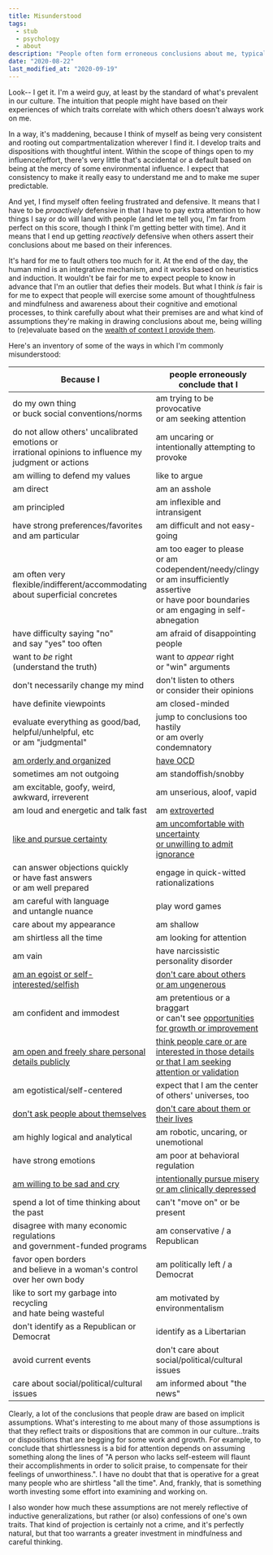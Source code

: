 ```yaml
---
title: Misunderstood
tags:
  - stub
  - psychology
  - about
description: "People often form erroneous conclusions about me, typically because some superficial manifestation of my traits correlates with some others in their experience. It's understandable, but frustrating."
date: "2020-08-22"
last_modified_at: "2020-09-19"
---
```


Look-- I get it. I'm a weird guy, at least by the standard of what's prevalent in our culture. The intuition that people might have based on their experiences of which traits correlate with which others doesn't always work on me.

In a way, it's maddening, because I think of myself as being very consistent and rooting out compartmentalization wherever I find it. I develop traits and dispositions with thoughtful intent. Within the scope of things open to my influence/effort, there's very little that's accidental or a default based on being at the mercy of some environmental influence. I expect that consistency to make it really easy to understand me and to make me super predictable.

And yet, I find myself often feeling frustrated and defensive. It means that I have to be _proactively_ defensive in that I have to pay extra attention to how things I say or do will land with people (and let me tell you, I'm far from perfect on this score, though I think I'm getting better with time). And it means that I end up getting _reactively_ defensive when others assert their conclusions about me based on their inferences.

It's hard for me to fault others too much for it. At the end of the day, the human mind is an integrative mechanism, and it works based on heuristics and induction. It wouldn't be fair for me to expect people to know in advance that I'm an outlier that defies their models. But what I think _is_ fair is for me to expect that people will exercise some amount of thoughtfulness and mindfulness and awareness about their cognitive and emotional processes, to think carefully about what their premises are and what kind of assumptions they're making in drawing conclusions about me, being willing to (re)evaluate based on the [wealth of context I provide them](/way-of-absolute-candor/).

Here's an inventory of some of the ways in which I'm commonly misunderstood:

|Because I|people erroneously conclude that I|
|-|-|
|do my own thing<br />or buck social conventions/norms|am trying to be provocative<br />or am seeking attention|
|do not allow others' uncalibrated emotions or<br />irrational opinions to influence my judgment or actions|am uncaring or intentionally attempting to provoke|
|am willing to defend my values|like to argue|
|am direct|am an asshole|
|am principled|am inflexible and intransigent|
|have strong preferences/favorites<br />and am particular|am difficult and not easy-going|
|am often very flexible/indifferent/accommodating<br />about superficial concretes|am too eager to please<br />or am codependent/needy/clingy<br />or am insufficiently assertive<br />or have poor boundaries<br />or am engaging in self-abnegation|
|have difficulty saying "no"<br />and say "yes" too often|am afraid of disappointing people|
|want to _be_ right<br />(understand the truth)|want to _appear_ right<br /> or "win" arguments|
|don't necessarily change my mind|don't listen to others<br />or consider their opinions|
|have definite viewpoints|am closed-minded|
|evaluate everything as good/bad, helpful/unhelpful, etc<br />or am "judgmental"|jump to conclusions too hastily<br />or am overly condemnatory|
|[am orderly and organized](/obsessive-compulsive-order/)|[have OCD](/obsessive-compulsive-order/)|
|sometimes am not outgoing|am standoffish/snobby|
|am excitable, goofy, weird, awkward, irreverent|am unserious, aloof, vapid|
|am loud and energetic and talk fast|am [extroverted](introversion-and-extroversion)|
|[like and pursue certainty](/objective-truth-comfort-with-uncertainty/)|[am uncomfortable with uncertainty<br />or unwilling to admit ignorance](/objective-truth-comfort-with-uncertainty/)|
|can answer objections quickly<br />or have fast answers<br />or am well prepared|engage in quick-witted rationalizations|
|am careful with language<br />and untangle nuance|play word games|
|care about my appearance|am shallow|
|am shirtless all the time|am looking for attention|
|am vain|have narcissistic personality disorder|
|[am an egoist or self-interested/selfish](/harmony-of-interests/)|[don't care about others<br />or am ungenerous](/harmony-of-interests/)|
|am confident and immodest|am pretentious or a braggart<br />or can't see [opportunities for growth or improvement](/growth/)|
|[am open and freely share personal details publicly](/way-of-absolute-candor/)|[think people care or are interested in those details<br />or that I am seeking attention or validation](/way-of-absolute-candor/)|
|am egotistical/self-centered|expect that I am the center of others' universes, too|
|[don't ask people about themselves](/asking-people-about-themselves/)|[don't care about them or their lives](/asking-people-about-themselves/)|
|am highly logical and analytical|am robotic, uncaring, or unemotional|
|have strong emotions|am poor at behavioral regulation|
|[am willing to be sad and cry](/depression-and-mental-illness/)|[intentionally pursue misery or am clinically depressed](/depression-and-mental-illness/)|
|spend a lot of time thinking about the past|can't "move on" or be present|
|disagree with many economic regulations<br />and government-funded programs|am conservative / a Republican|
|favor open borders<br />and believe in a woman's control over her own body|am politically left / a Democrat|
|like to sort my garbage into recycling<br />and hate being wasteful|am motivated by environmentalism|
|don't identify as a Republican or Democrat|identify as a Libertarian|
|avoid current events|don't care about social/political/cultural issues|
|care about social/political/cultural issues|am informed about "the news"|

Clearly, a lot of the conclusions that people draw are based on implicit assumptions. What's interesting to me about many of those assumptions is that they reflect traits or dispositions that are common in our culture...traits or dispositions that are begging for some work and growth. For example, to conclude that shirtlessness is a bid for attention depends on assuming something along the lines of "A person who lacks self-esteem will flaunt their accomplishments in order to solicit praise, to compensate for their feelings of unworthiness.". I have no doubt that that is operative for a great many people who are shirtless "all the time". And, frankly, that is something worth investing some effort into examining and working on.

I also wonder how much these assumptions are not merely reflective of inductive generalizations, but rather (or also) confessions of one's own traits. That kind of projection is certainly not a crime, and it's perfectly natural, but that too warrants a greater investment in mindfulness and careful thinking.
